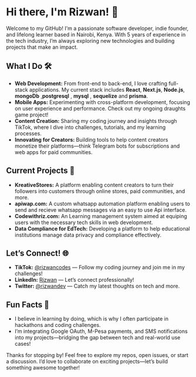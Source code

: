 # Hi there, I'm Rizwan! 👋

Welcome to my GitHub! I'm a passionate software developer, indie founder, and lifelong learner based in Nairobi, Kenya. With 5 years of experience in the tech industry, I’m always exploring new technologies and building projects that make an impact.

## What I Do 🛠️
- **Web Development:** From front-end to back-end, I love crafting full-stack applications. My current stack includes **React**, **Next.js**, **Node.js**, **mongoDb** ,**postgresql** , **mysql** , **sequelize** and **prisma**.
- **Mobile Apps:** Experimenting with cross-platform development, focusing on user experience and performance. Check out my ongoing draughts game project!
- **Content Creation:** Sharing my coding journey and insights through TikTok, where I dive into challenges, tutorials, and my learning processes.
- **Innovating for Creators:** Building tools to help content creators monetize their platforms—think Telegram bots for subscriptions and web apps for paid communities.

## Current Projects 🚀
- **KreativeStores:** A platform enabling content creators to turn their followers into customers through online stores, paid communities, and more.
- **apiwap.com:** A custom whatsapp automation platform enabling users to send and recieve whatsapp messages via an easy to use Api interface.
- **Codewithriz.com:** An Learning management system aimed at equiping users with the necessary tech skills in web development.
- **Data Compliance for EdTech:** Developing a platform to help educational institutions manage data privacy and compliance effectively.

## Let’s Connect! 🌐
- **TikTok:** [@rizwancodes](https://www.tiktok.com/@devriz) — Follow my coding journey and join me in my challenges!
- **LinkedIn:** [Rizwan](https://www.linkedin.com/in/rizwanhamisi) — Let’s connect professionally!
- **Twitter:** [@rizwandev](https://twitter.com/devriz) — Catch my latest thoughts on tech and more.

## Fun Facts 🎉
- I believe in learning by doing, which is why I often participate in hackathons and coding challenges.
- I’m integrating Google OAuth, M-Pesa payments, and SMS notifications into my projects—bridging the gap between tech and real-world use cases!

Thanks for stopping by! Feel free to explore my repos, open issues, or start a discussion. I’d love to collaborate on exciting projects—let’s build something awesome together!


